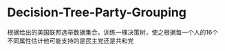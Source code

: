Decision-Tree-Party-Grouping
============================

根据给出的美国联邦选举数据集合，训练一棵决策树，使之根据每一个人的16个不同属性估计他可能支持的是民主党还是共和党
